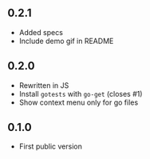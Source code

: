 ## 0.2.1
* Added specs
* Include demo gif in README

## 0.2.0
* Rewritten in JS
* Install `gotests` with `go-get` (closes #1)
* Show context menu only for go files

## 0.1.0
* First public version
